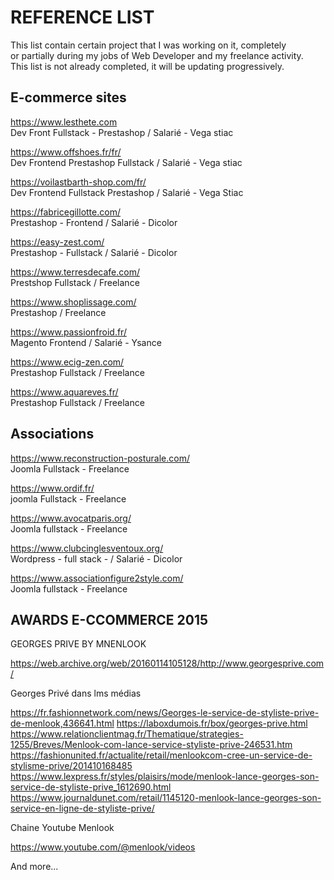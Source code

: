 
# REFERENCE LIST 


This list contain certain project that I was working on it, completely<br>
or partially during my jobs of Web Developer and my freelance activity.<br>
This list is not already completed, it will be updating progressively.



## E-commerce sites

https://www.lesthete.com <br>
Dev Front Fullstack - Prestashop / Salarié - Vega stiac 

https://www.offshoes.fr/fr/ <br>
Dev Frontend Prestashop Fullstack / Salarié - Vega stiac 

https://voilastbarth-shop.com/fr/ <br>
Dev Frontend Fullstack Prestashop / Salarié - Vega Stiac

https://fabricegillotte.com/ <br>
Prestashop - Frontend / Salarié - Dicolor

https://easy-zest.com/ <br>
Prestashop - Fullstack / Salarié - Dicolor

https://www.terresdecafe.com/<br>
Prestshop Fullstack  / Freelance 

https://www.shoplissage.com/<br>
Prestashop / Freelance

https://www.passionfroid.fr/ <br>
Magento  Frontend / Salarié - Ysance

https://www.ecig-zen.com/<br>
Prestashop Fullstack /  Freelance

https://www.aquareves.fr/<br>
Prestashop Fullstack /  Freelance


## Associations 

https://www.reconstruction-posturale.com/ <br>
Joomla Fullstack - Freelance

https://www.ordif.fr/ <br>
joomla Fullstack - Freelance

https://www.avocatparis.org/ <br>
Joomla fullstack - Freelance

https://www.clubcinglesventoux.org/ <br>
Wordpress - full stack - / Salarié - Dicolor 

https://www.associationfigure2style.com/ <br>
Joomla fullstack - Freelance


## AWARDS E-CCOMMERCE 2015

GEORGES PRIVE BY MNENLOOK <br>


https://web.archive.org/web/20160114105128/http://www.georgesprive.com/


Georges Privé dans lms médias <br>


https://fr.fashionnetwork.com/news/Georges-le-service-de-styliste-prive-de-menlook,436641.html
https://laboxdumois.fr/box/georges-prive.html
https://www.relationclientmag.fr/Thematique/strategies-1255/Breves/Menlook-com-lance-service-styliste-prive-246531.htm
https://fashionunited.fr/actualite/retail/menlookcom-cree-un-service-de-stylisme-prive/201410168485
https://www.lexpress.fr/styles/plaisirs/mode/menlook-lance-georges-son-service-de-styliste-prive_1612690.html
https://www.journaldunet.com/retail/1145120-menlook-lance-georges-son-service-en-ligne-de-styliste-prive/

Chaine Youtube Menlook <br>

https://www.youtube.com/@menlook/videos





And more...

